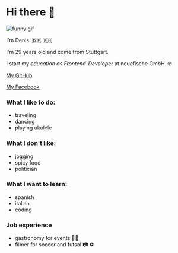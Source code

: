 # Hi there 👋

![funny gif](https://media1.giphy.com/media/QpfqKHA1fUXDi/giphy.gif?cid=ecf05e47sd9zcy2jgrd0tirz5x790zi7yyh4z8oci1400qgj&rid=giphy.gif&ct=g)

I'm Denis. :de: :philippines:

I'm 29 years old and come from Stuttgart. 

I start my *education as Frontend-Developer* at neuefische GmbH.	:nerd_face:

[My GitHub](https://github.com/NewDeLi)

[My Facebook](https://www.facebook.com/denis.li.54)

### What I like to do:
- traveling
- dancing
- playing ukulele

### What I don't like:
- jogging
- spicy food
- politician

### What I want to learn:
- spanish 
- italian
- coding

### Job experience
- gastronomy for events 👨‍🍳
- filmer for soccer and futsal :camera: :soccer:

<!--
**NewDeLi/NewDeLi** is a ✨ _special_ ✨ repository because its `README.md` (this file) appears on your GitHub profile.

Here are some ideas to get you started:

- 🔭 I’m currently working on ...
- 🌱 I’m currently learning ...
- 👯 I’m looking to collaborate on ...
- 🤔 I’m looking for help with ...
- 💬 Ask me about ...
- 📫 How to reach me: ...
- 😄 Pronouns: ...
- ⚡ Fun fact: ...
-->
